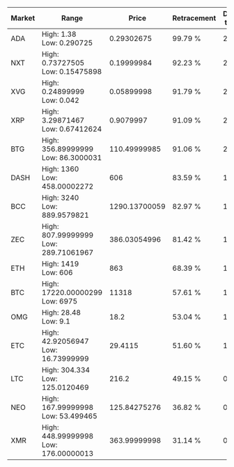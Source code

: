 | Market | Range | Price| Retracement | Doubles to 50% |
| --- | --- | --- | --- | --- |
| ADA | High: 1.38<br />Low: 0.290725 | 0.29302675 | 99.79 % | 2.85 |
| NXT | High: 0.73727505<br />Low: 0.15475898 | 0.19999984 | 92.23 % | 2.23 |
| XVG | High: 0.24899999<br />Low: 0.042 | 0.05899998 | 91.79 % | 2.47 |
| XRP | High: 3.29871467<br />Low: 0.67412624 | 0.9079997 | 91.09 % | 2.19 |
| BTG | High: 356.89999999<br />Low: 86.3000031 | 110.49999985 | 91.06 % | 2.01 |
| DASH | High: 1360<br />Low: 458.00002272 | 606 | 83.59 % | 1.50 |
| BCC | High: 3240<br />Low: 889.9579821 | 1290.13700059 | 82.97 % | 1.60 |
| ZEC | High: 807.99999999<br />Low: 289.71061967 | 386.03054996 | 81.42 % | 1.42 |
| ETH | High: 1419<br />Low: 606 | 863 | 68.39 % | 1.17 |
| BTC | High: 17220.00000299<br />Low: 6975 | 11318 | 57.61 % | 1.07 |
| OMG | High: 28.48<br />Low: 9.1 | 18.2 | 53.04 % | 1.03 |
| ETC | High: 42.92056947<br />Low: 16.73999999 | 29.4115 | 51.60 % | 1.01 |
| LTC | High: 304.334<br />Low: 125.0120469 | 216.2 | 49.15 % | 0.00 |
| NEO | High: 167.99999998<br />Low: 53.499465 | 125.84275276 | 36.82 % | 0.00 |
| XMR | High: 448.99999998<br />Low: 176.00000013 | 363.99999998 | 31.14 % | 0.00 |
